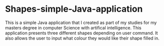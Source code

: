 # Shapes-simple-Java-application

This is a simple Java application that I created as part of my studies for my masters degree in computer Science with artifical intelligence. This application presents three different shapes depending on user command. It also allows the user to input what colour they would like their shape filled in. 
